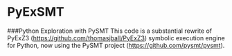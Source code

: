 PyExSMT
======

###Python Exploration with PySMT
This code is a substantial rewrite of PyExZ3 (https://github.com/thomasjball/PyExZ3) symbolic execution engine for Python, now using the PySMT project (https://github.com/pysmt/pysmt).